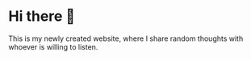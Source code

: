 # Hi there 👋

This is my newly created website, where I share random thoughts with
whoever is willing to listen.
